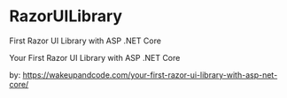 # RazorUILibrary
First Razor UI Library with ASP .NET Core

Your First Razor UI Library with ASP .NET Core

by: https://wakeupandcode.com/your-first-razor-ui-library-with-asp-net-core/
